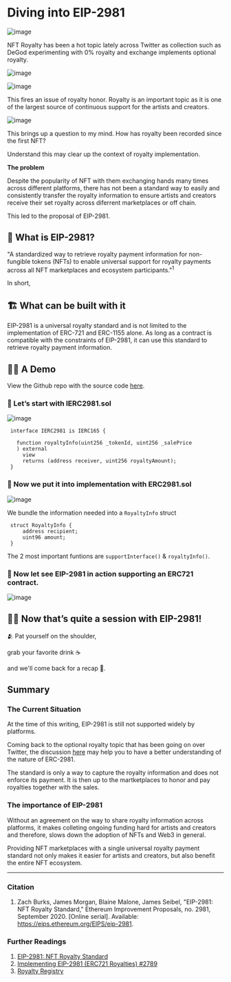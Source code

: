 # Diving into EIP-2981

![image](https://user-images.githubusercontent.com/48362877/196007439-850c1527-4c23-4a07-92aa-f8ae279f1e98.png)

NFT Royalty has been a hot topic lately across Twitter as collection such as DeGod experimenting with 0% royalty and exchange implements optional royalty. 

![image](https://user-images.githubusercontent.com/48362877/196007510-69754078-652f-41e9-878d-310108d5835d.png)

![image](https://user-images.githubusercontent.com/48362877/196007781-edd17148-7e40-4232-afba-5fcafff6af22.png)


This fires an issue of royalty honor. Royalty is an important topic as it is one of the largest source of continuous support for the artists and creators.

![image](https://user-images.githubusercontent.com/48362877/196007700-1df1bb6c-fdc4-4468-85e2-02856dc13109.png)

This brings up a question to my mind. How has royalty been recorded since the first NFT?

Understand this may clear up the context of royalty implementation.

**The problem**

Despite the popularity of NFT with them exchanging hands many times across different platforms, there has not been a standard way to easily and consistently transfer the royalty information to ensure artists and creators receive their set royalty across diferrent marketplaces or off chain.

This led to the proposal of EIP-2981.

## 👑 What is EIP-2981? 

"A standardized way to retrieve royalty payment information for non-fungible tokens (NFTs) to enable universal support for royalty payments across all NFT marketplaces and ecosystem participants."<sup>1</sup>
     
In short, 

## 🏗️ What can be built with it

EIP-2981 is a universal royalty standard and is not limited to the implementation of ERC-721 and ERC-1155 alone. As long as a contract is compatible with the constraints of EIP-2981, it can use this standard to retrieve royalty payment information.  

## 🧑‍🍳 A Demo

View the Github repo with the source code [here](https://github.com/UsuaOSilver/crystalize.dev-research/tree/main/contracts).

### 📍 Let’s start with **IERC2981.sol**

![image](https://user-images.githubusercontent.com/48362877/196006210-a6925a92-5b01-441d-ae58-df30e4ea47f3.png)

     interface IERC2981 is IERC165 {

       function royaltyInfo(uint256 _tokenId, uint256 _salePrice
       ) external
         view
         returns (address receiver, uint256 royaltyAmount);
     }
     

### 📍 Now we put it into implementation with **ERC2981.sol**

![image](https://user-images.githubusercontent.com/48362877/196006164-692c8cf9-f8a4-4824-b287-e0e592aa130e.png)

We bundle the information needed into a `RoyaltyInfo` struct

     struct RoyaltyInfo {
         address recipient;
         uint96 amount;
     }
     
The 2 most important funtions are `supportInterface()` & `royaltyInfo()`.     




     
### 📍 Now let see EIP-2981 in action supporting an ERC721 contract.

![image](https://user-images.githubusercontent.com/48362877/196006101-612aa307-6181-4f43-9619-ab34d55bfb8d.png)


## 😮‍💨 Now that’s quite a session with EIP-2981! 

🫂 Pat yourself on the shoulder, 

grab your favorite drink ☕ 

and we'll come back for a recap 🏁.
    
## **Summary**

### The Current Situation

At the time of this writing, EIP-2981 is still not supported widely by platforms. 

Coming back to the optional royalty topic that has been going on over Twitter, the discussion [here](https://eips.ethereum.org/EIPS/eip-2981#optional-royalty-payments[Rationale]) may help you to have a better understanding of the nature of ERC-2981. 

The standard is only a way to capture the royalty information and does not enforce its payment. It is then up to the martketplaces to honor and pay royalties together with the sales. 

###  The importance of EIP-2981

Without an agreement on the way to share royalty information across platforms, it makes colleting ongoing funding hard for artists and creators and therefore, slows down the adoption of NFTs and Web3 in general.

Providing NFT marketplaces with a single universal royalty payment standard not only makes it easier for artists and creators, but also benefit the entire NFT ecosystem.

--------

### Citation

1. Zach Burks, James Morgan, Blaine Malone, James Seibel, "EIP-2981: NFT Royalty Standard," Ethereum Improvement Proposals, no. 2981, September 2020. [Online serial]. Available: https://eips.ethereum.org/EIPS/eip-2981.

### Further Readings
1. [EIP-2981: NFT Royalty Standard](https://eips.ethereum.org/EIPS/eip-2981)
2. [Implementing EIP-2981 (ERC721 Royalties) #2789](https://github.com/OpenZeppelin/openzeppelin-contracts/issues/2789)
3. [Royalty Registry](https://royaltyregistry.xyz/lookup)
